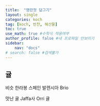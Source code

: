 ```yaml
---
title:  "명란젓 담그기"
layout: single
categories: koch
tag: [koch, 반찬, 해산물]
toc: true
use_math: true #수학식 적용여부
author_profile: false #내 프로파일 안보이기
sidebar:
    nav: "docs" 
# search: false #검색불가
---
```


## 귤

비슷 한라봉
스페인 발렌시아 Brio

맛난 귤
Jaffa사 Orri 귤